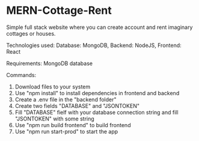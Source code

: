 ﻿# MERN-Cottage-Rent

 Simple full stack website where you can create account and rent imaginary cottages or houses.
 
 Technologies used: Database: MongoDB, Backend: NodeJS, Frontend: React

 Requirements: MongoDB database

Commands:

1. Download files to your system
2. Use "npm install" to install dependencies in frontend and backend
3. Create a .env file in the "backend folder"
4. Create two fields "DATABASE" and "JSONTOKEN"
5. Fill "DATABASE" fielf with your database connection string and fill "JSONTOKEN" with some string
6. Use "npm run build frontend" to build frontend
7. Use "npm run start-prod" to start the app
